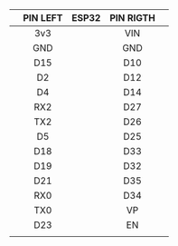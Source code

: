 |      | PIN LEFT | ESP32 | PIN RIGTH |      |
| ---- | :------: | :---: | :-------: | ---- |
|      |   3v3    |       |    VIN    |      |
|      |   GND    |       |    GND    |      |
|      |   D15    |       |    D10    |      |
|      |    D2    |       |    D12    |      |
|      |    D4    |       |    D14    |      |
|      |   RX2    |       |    D27    |      |
|      |   TX2    |       |    D26    |      |
|      |    D5    |       |    D25    |      |
|      |   D18    |       |    D33    |      |
|      |   D19    |       |    D32    |      |
|      |   D21    |       |    D35    |      |
|      |   RX0    |       |    D34    |      |
|      |   TX0    |       |    VP     |      |
|      |   D23    |       |    EN     |      |
|      |          |       |           |      |

